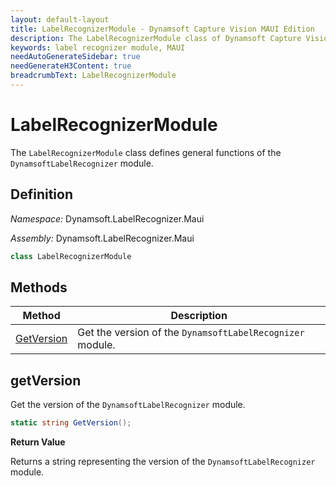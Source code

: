 ```yaml
---
layout: default-layout
title: LabelRecognizerModule - Dynamsoft Capture Vision MAUI Edition
description: The LabelRecognizerModule class of Dynamsoft Capture Vision MAUI edition defines general functions of the DynamsoftLabelRecognizer module.
keywords: label recognizer module, MAUI
needAutoGenerateSidebar: true
needGenerateH3Content: true
breadcrumbText: LabelRecognizerModule
---
```


# LabelRecognizerModule

The `LabelRecognizerModule` class defines general functions of the `DynamsoftLabelRecognizer` module.

## Definition

*Namespace:* Dynamsoft.LabelRecognizer.Maui

*Assembly:* Dynamsoft.LabelRecognizer.Maui

```csharp
class LabelRecognizerModule
```

## Methods

| Method | Description |
| ------ | ----------- |
| [GetVersion](#getversion) | Get the version of the `DynamsoftLabelRecognizer` module. |

## getVersion

Get the version of the `DynamsoftLabelRecognizer` module.

```csharp
static string GetVersion();
```

**Return Value**

Returns a string representing the version of the `DynamsoftLabelRecognizer` module.
